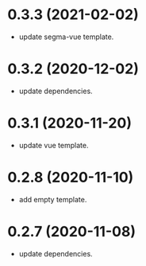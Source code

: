 # 0.3.3 (2021-02-02)

-   update segma-vue template.

# 0.3.2 (2020-12-02)

-   update dependencies.

# 0.3.1 (2020-11-20)

-   update vue template.

# 0.2.8 (2020-11-10)

-   add empty template.

# 0.2.7 (2020-11-08)

-   update dependencies.

